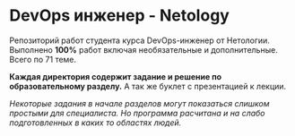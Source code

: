 # DevOps инженер - Netology
Репозиторий работ студента курса DevOps-инженер от Нетологии.    
Выполнено **100%** работ включая необязательные и дополнительные. Всего по 71 теме.

**Каждая директория содержит задание и решение по образовательному разделу.** А так же буклет с презентацией к лекции.

*Некоторые задания в начале разделов могут показаться слишком простыми для специалиста. Но программа расчитана и на слабо подготовленных в каких то областях людей.*